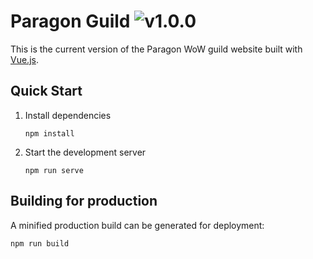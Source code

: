 # Paragon Guild ![v1.0.0](https://img.shields.io/github/package-json/v/vmroycroft/vanessaroycroft-v3.svg)

This is the current version of the Paragon WoW guild website built with [Vue.js](https://vuejs.org/).

## Quick Start

1. Install dependencies

   ```
   npm install
   ```

2. Start the development server

   ```
   npm run serve
   ```

## Building for production

A minified production build can be generated for deployment:

```
npm run build
```
